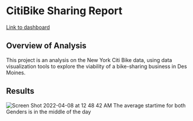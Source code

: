 # CitiBike Sharing Report

[Link to dashboard](https://public.tableau.com/app/profile/hugo6550/viz/RideShareBook/Story1?publish=yes)

## Overview of Analysis

This project is an analysis on the New York Citi Bike data, using data visualization tools to explore the viability of a bike-sharing business in Des Moines.

## Results

![Screen Shot 2022-04-08 at 12 48 42 AM](https://user-images.githubusercontent.com/95835840/162652447-d1cbb6f9-602c-469d-a2ae-4c598721851a.png)
The average startime for both Genders is in the middle of the day


